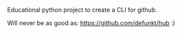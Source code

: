 Educational python project to create a CLI for github.

Will never be as good as: https://github.com/defunkt/hub :)
